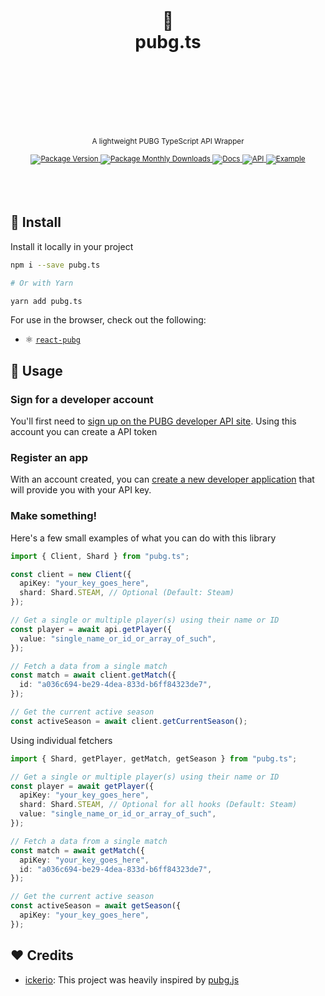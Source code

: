 <div align="center">
  <h1>
    <br/>
    <br/>
    🐔
    <br />
    pubg.ts
    <br />
    <br />
    <br />
    <br />
  </h1>
  <sup>
    <br />
    A lightweight PUBG TypeScript API Wrapper</em>
    <br />
    <br />
    <a href="https://www.npmjs.com/package/pubg.ts">
       <img src="https://img.shields.io/npm/v/pubg.ts?label=%20&style=for-the-badge" alt="Package Version" />
    </a>
    <a href="https://www.npmjs.com/package/pubg.ts">
      <img src="https://img.shields.io/npm/dm/pubg.ts?label=%20&style=for-the-badge" alt="Package Monthly Downloads" />
    </a>
    <a href="https://github.com/nurodev/pubg.ts">
      <img src="https://img.shields.io/badge/-Docs-blue.svg?style=for-the-badge" alt="Docs" />
    </a>
    <a href="https://documentation.pubg.com/">
      <img src="https://img.shields.io/badge/-API-yellow.svg?style=for-the-badge" alt="API" />
    </a>
    <a href="https://github.com/nurodev/pubg.ts">
      <img src="https://img.shields.io/badge/-Example-white.svg?style=for-the-badge" alt="Example" />
    </a>
  </sup>
  <br />
  <br />
  <br />
  <br />
</div>

## 🚀 Install

Install it locally in your project

```bash
npm i --save pubg.ts

# Or with Yarn

yarn add pubg.ts
```

For use in the browser, check out the following:

 - ⚛️ [`react-pubg`](https://github.com/nurodev/react-pubg)

## 🦄 Usage

### Sign for a developer account

You'll first need to [sign up on the PUBG developer API site](https://developer.playbattlegrounds.com/). Using this account you can create a API token

### Register an app

With an account created, you can [create a new developer application](https://developer.playbattlegrounds.com/apps/new?locale=en) that will provide you with your API key.

### Make something!

Here's a few small examples of what you can do with this library

```typescript
import { Client, Shard } from "pubg.ts";

const client = new Client({
  apiKey: "your_key_goes_here",
  shard: Shard.STEAM, // Optional (Default: Steam)
});

// Get a single or multiple player(s) using their name or ID
const player = await api.getPlayer({
  value: "single_name_or_id_or_array_of_such",
});

// Fetch a data from a single match
const match = await client.getMatch({
  id: "a036c694-be29-4dea-833d-b6ff84323de7",
});

// Get the current active season
const activeSeason = await client.getCurrentSeason();
```

Using individual fetchers

```typescript
import { Shard, getPlayer, getMatch, getSeason } from "pubg.ts";

// Get a single or multiple player(s) using their name or ID
const player = await getPlayer({
  apiKey: "your_key_goes_here",
  shard: Shard.STEAM, // Optional for all hooks (Default: Steam)
  value: "single_name_or_id_or_array_of_such",
});

// Fetch a data from a single match
const match = await getMatch({
  apiKey: "your_key_goes_here",
  id: "a036c694-be29-4dea-833d-b6ff84323de7",
});

// Get the current active season
const activeSeason = await getSeason({
  apiKey: "your_key_goes_here",
});
```

## ❤️ Credits

- [ickerio](https://github.com/ickerio): This project was heavily inspired by [pubg.js](https://github.com/ickerio/pubg.js)
